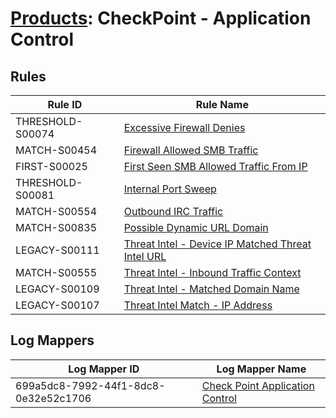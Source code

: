 # [Products](README.md): CheckPoint - Application Control

## Rules

|Rule ID|Rule Name|
|----|----|
|THRESHOLD-S00074|[Excessive Firewall Denies](../rules/THRESHOLD-S00074.md)|
|MATCH-S00454|[Firewall Allowed SMB Traffic](../rules/MATCH-S00454.md)|
|FIRST-S00025|[First Seen SMB Allowed Traffic From IP](../rules/FIRST-S00025.md)|
|THRESHOLD-S00081|[Internal Port Sweep](../rules/THRESHOLD-S00081.md)|
|MATCH-S00554|[Outbound IRC Traffic](../rules/MATCH-S00554.md)|
|MATCH-S00835|[Possible Dynamic URL Domain](../rules/MATCH-S00835.md)|
|LEGACY-S00111|[Threat Intel - Device IP Matched Threat Intel URL](../rules/LEGACY-S00111.md)|
|MATCH-S00555|[Threat Intel - Inbound Traffic Context](../rules/MATCH-S00555.md)|
|LEGACY-S00109|[Threat Intel - Matched Domain Name](../rules/LEGACY-S00109.md)|
|LEGACY-S00107|[Threat Intel Match - IP Address](../rules/LEGACY-S00107.md)|


## Log Mappers

|Log Mapper ID|Log Mapper Name|
|----|----|
|699a5dc8-7992-44f1-8dc8-0e32e52c1706|[Check Point Application Control](../mappings/699a5dc8-7992-44f1-8dc8-0e32e52c1706.md)|


